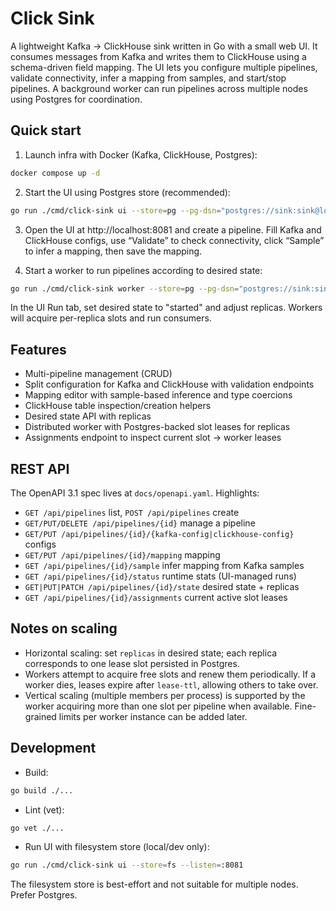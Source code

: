 # Click Sink

A lightweight Kafka → ClickHouse sink written in Go with a small web UI. It consumes messages from Kafka and writes them to ClickHouse using a schema-driven field mapping. The UI lets you configure multiple pipelines, validate connectivity, infer a mapping from samples, and start/stop pipelines. A background worker can run pipelines across multiple nodes using Postgres for coordination.

## Quick start

1. Launch infra with Docker (Kafka, ClickHouse, Postgres):

```bash
docker compose up -d
```

2. Start the UI using Postgres store (recommended):

```bash
go run ./cmd/click-sink ui --store=pg --pg-dsn="postgres://sink:sink@localhost:5432/click_sink?sslmode=disable" --listen=:8081
```

3. Open the UI at http://localhost:8081 and create a pipeline. Fill Kafka and ClickHouse configs, use “Validate” to check connectivity, click “Sample” to infer a mapping, then save the mapping.

4. Start a worker to run pipelines according to desired state:

```bash
go run ./cmd/click-sink worker --store=pg --pg-dsn="postgres://sink:sink@localhost:5432/click_sink?sslmode=disable" --interval=5s --lease-ttl=20s
```

In the UI Run tab, set desired state to "started" and adjust replicas. Workers will acquire per-replica slots and run consumers.

## Features

- Multi-pipeline management (CRUD)
- Split configuration for Kafka and ClickHouse with validation endpoints
- Mapping editor with sample-based inference and type coercions
- ClickHouse table inspection/creation helpers
- Desired state API with replicas
- Distributed worker with Postgres-backed slot leases for replicas
- Assignments endpoint to inspect current slot → worker leases

## REST API

The OpenAPI 3.1 spec lives at `docs/openapi.yaml`. Highlights:

- `GET /api/pipelines` list, `POST /api/pipelines` create
- `GET/PUT/DELETE /api/pipelines/{id}` manage a pipeline
- `GET/PUT /api/pipelines/{id}/{kafka-config|clickhouse-config}` configs
- `GET/PUT /api/pipelines/{id}/mapping` mapping
- `GET /api/pipelines/{id}/sample` infer mapping from Kafka samples
- `GET /api/pipelines/{id}/status` runtime stats (UI-managed runs)
- `GET|PUT|PATCH /api/pipelines/{id}/state` desired state + replicas
- `GET /api/pipelines/{id}/assignments` current active slot leases

## Notes on scaling

- Horizontal scaling: set `replicas` in desired state; each replica corresponds to one lease slot persisted in Postgres.
- Workers attempt to acquire free slots and renew them periodically. If a worker dies, leases expire after `lease-ttl`, allowing others to take over.
- Vertical scaling (multiple members per process) is supported by the worker acquiring more than one slot per pipeline when available. Fine-grained limits per worker instance can be added later.

## Development

- Build:

```bash
go build ./...
```

- Lint (vet):

```bash
go vet ./...
```

- Run UI with filesystem store (local/dev only):

```bash
go run ./cmd/click-sink ui --store=fs --listen=:8081
```

The filesystem store is best-effort and not suitable for multiple nodes. Prefer Postgres.
